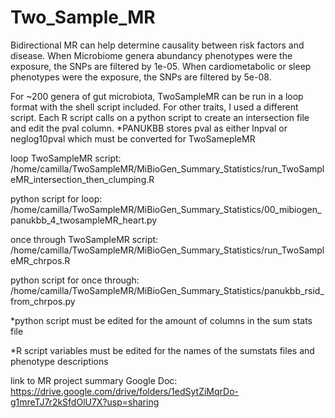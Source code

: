 # Two_Sample_MR

Bidirectional MR can help determine causality between risk factors and disease. When Microbiome genera abundancy phenotypes were the exposure, the SNPs are filtered by 1e-05. When cardiometabolic or sleep phenotypes were the exposure, the SNPs are filtered by 5e-08.

For ~200 genera of gut microbiota, TwoSampleMR can be run in a loop format with the shell script included. For other traits, I used a different script. Each R script calls on a python script to create an intersection file and edit the pval column. *PANUKBB stores pval as either lnpval or neglog10pval which must be converted for TwoSamepleMR

loop TwoSampleMR script: /home/camilla/TwoSampleMR/MiBioGen_Summary_Statistics/run_TwoSampleMR_intersection_then_clumping.R

python script for loop: /home/camilla/TwoSampleMR/MiBioGen_Summary_Statistics/00_mibiogen_panukbb_4_twosampleMR_heart.py

once through TwoSampleMR script: /home/camilla/TwoSampleMR/MiBioGen_Summary_Statistics/run_TwoSampleMR_chrpos.R

python script for once through: /home/camilla/TwoSampleMR/MiBioGen_Summary_Statistics/panukbb_rsid_from_chrpos.py

*python script must be edited for the amount of columns in the sum stats file

*R script variables must be edited for the names of the sumstats files and phenotype descriptions

link to MR project summary Google Doc: https://drive.google.com/drive/folders/1edSytZiMqrDo-g1mreTJ7r2kSfdOlU7X?usp=sharing
